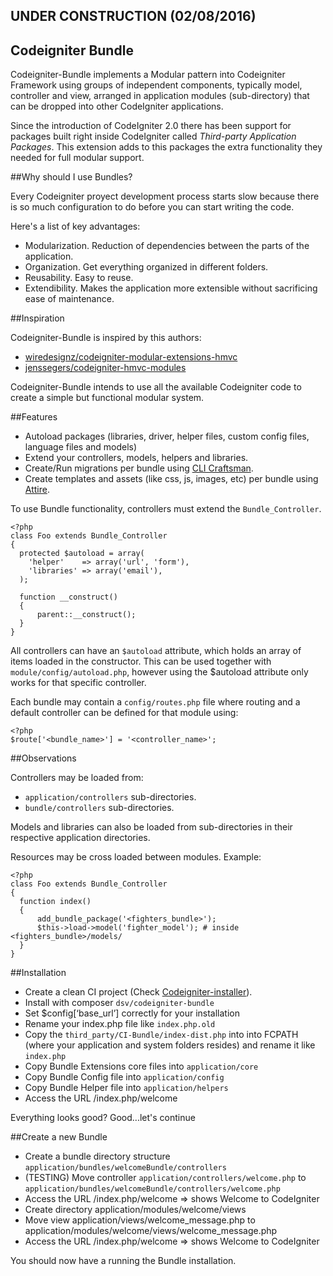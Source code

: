 UNDER CONSTRUCTION (02/08/2016)
-------------------------------

Codeigniter Bundle
-----------------

Codeigniter-Bundle implements a Modular pattern into Codeigniter Framework using groups of independent components, typically model, controller and view, arranged in application modules (sub-directory) that can be dropped into other CodeIgniter applications.

Since the introduction of CodeIgniter 2.0 there has been support for packages built right inside CodeIgniter called *Third-party Application Packages*. This extension adds to this packages the extra functionality they needed for full modular support.

##Why should I use Bundles?

Every Codeigniter proyect development process starts slow because there is so much configuration to do before you can start writing the code. 

Here's a list of key advantages:
* Modularization. Reduction of dependencies between the parts of the application.
* Organization. Get everything organized in different folders.
* Reusability. Easy to reuse.
* Extendibility. Makes the application more extensible without sacrificing ease of maintenance.

##Inspiration

Codeigniter-Bundle is inspired by this authors:
* [wiredesignz/codeigniter-modular-extensions-hmvc](https://bitbucket.org/wiredesignz/codeigniter-modular-extensions-hmvc)
* [jenssegers/codeigniter-hmvc-modules](https://github.com/jenssegers/codeigniter-hmvc-modules)

Codeigniter-Bundle intends to use all the available Codeigniter code to create a simple but functional modular system.

##Features

* Autoload packages (libraries, driver, helper files, custom config files, language files and models)
* Extend your controllers, models, helpers and libraries.
* Create/Run migrations per bundle using [CLI Craftsman](https://github.com/davidsosavaldes/Craftsman).
* Create templates and assets (like css, js, images, etc) per bundle using [Attire](https://github.com/davidsosavaldes/Attire).

To use Bundle functionality, controllers must extend the `Bundle_Controller`.

    <?php
    class Foo extends Bundle_Controller 
    {
      protected $autoload = array(
        'helper'    => array('url', 'form'),
        'libraries' => array('email'),
      );
     
      function __construct()
      {
          parent::__construct();
      }
    }

All controllers can have an `$autoload` attribute, which holds an array of items loaded in the constructor. This can be used together with `module/config/autoload.php`, however using the $autoload attribute only works for that specific controller.

Each bundle may contain a `config/routes.php` file where routing and a default controller can be defined for that module using:

    <?php
    $route['<bundle_name>'] = '<controller_name>';

##Observations

Controllers may be loaded from: 

* `application/controllers` sub-directories.
* `bundle/controllers` sub-directories.

Models and libraries can also be loaded from sub-directories in their respective application directories.

Resources may be cross loaded between modules. Example:

    <?php
    class Foo extends Bundle_Controller 
    {
      function index()
      {
          add_bundle_package('<fighters_bundle>');
          $this->load->model('fighter_model'); # inside <fighters_bundle>/models/
      }
    }
    

##Installation

* Create a clean CI project (Check [Codeigniter-installer](https://github.com/davidsosavaldes/Codeigniter-Installer)).
* Install with composer `dsv/codeigniter-bundle`
* Set $config[‘base_url’] correctly for your installation
* Rename your index.php file like `index.php.old`
* Copy the `third_party/CI-Bundle/index-dist.php` into into FCPATH (where your application and system folders resides) and rename it like `index.php`
* Copy Bundle Extensions core files into `application/core`
* Copy Bundle Config file into `application/config`
* Copy Bundle Helper file into `application/helpers`
* Access the URL /index.php/welcome

Everything looks good? Good...let's continue

##Create a new Bundle

* Create a bundle directory structure `application/bundles/welcomeBundle/controllers`
* (TESTING) Move controller `application/controllers/welcome.php` to `application/bundles/welcomeBundle/controllers/welcome.php`
* Access the URL /index.php/welcome => shows Welcome to CodeIgniter
* Create directory application/modules/welcome/views
* Move view application/views/welcome_message.php to application/modules/welcome/views/welcome_message.php
* Access the URL /index.php/welcome => shows Welcome to CodeIgniter

You should now have a running the Bundle installation.
